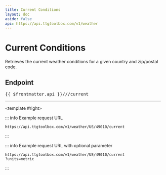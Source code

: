 ```yaml
---
title: Current Conditions
layout: doc
aside: false
api: https://api.ttgtoolbox.com/v1/weather
---
```


<script setup>
import DividePage from '../../../components/DividerPage.vue'   
</script>

# Current Conditions

Retrieves the current weather conditions for a given country and zip/postal code.

## Endpoint <Badge type="tip" text="GET" />

<pre>{{ $frontmatter.api }}/<Badge type="tip" text="country_code" />/<Badge type="tip" text="postal_code" />/current</pre>

---

<DividePage :top="63">
<template #left>

### Required path parameters

This endpoint uses the `GET` method and has the following required parameters.

<span style="font-family:courier; font-weight:bold">country_code</span><Badge type="danger" text="required" /><br/>

We support the following country codes.

| Country       | Code |
| ------------- | :--: |
| United States |  US  |
| Canada        |  CA  |

<span style="font-family:courier; font-weight:bold">postal_code</span><Badge type="danger" text="required" /><br/>

A valid zip / postal code is required.

### Optional query parameters

<span style="font-family:courier; font-weight:bold">units</span>

Use the `units` parameter to specify the units for all fields with standard units, e.g., miles or kilometers. The following units are supported:

| <span style="font-family:courier; font-weight:bold">units</span> | Examples                       |
| ---------------------------------------------------------------- | ------------------------------ |
| imperial                                                         | miles, fahrenheit, in. mercury |
| metric                                                           | kilometers, celsius, pascals   |

---

</template>

<template #right>

::: info Example request URL

```
https://api.ttgtoolbox.com/v1/weather/US/49010/current
```

:::

::: info Example request URL with optional parameter

```
https://api.ttgtoolbox.com/v1/weather/US/49010/current
?units=metric
```

:::

</template>
</DividePage>

<DividePage :top="63">
<template #left>

### Returns

A JSON object containing the current weather conditions.

---

</template>
<template #right>

::: info Response

```json
{
  "time": "2024-03-06T11:22:13-05:00",
  "timezone": "America/Detroit",
  "latitude": 42.5256,
  "longitude": -85.8661,
  "location": "Allegan, Michigan, US",
  "temperature": 44.85,
  "feels_like": 40.98,
  "humidity": 78,
  "dew_point": 38.43,
  "uv_index": 2.55,
  "clouds": 89,
  "visibility": 10000,
  "wind_speed": 7,
  "wind_deg": 36,
  "wind_direction": "NE",
  "wind_gust": 14,
  "description": "overcast clouds",
  "units": "imperial"
}
```

:::

</template>
</DividePage>
